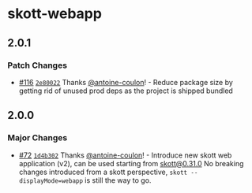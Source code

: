 # skott-webapp

## 2.0.1

### Patch Changes

- [#116](https://github.com/antoine-coulon/skott/pull/116) [`2e80022`](https://github.com/antoine-coulon/skott/commit/2e80022ee988ba9997089369d4b3f30a14f3acb0) Thanks [@antoine-coulon](https://github.com/antoine-coulon)! - Reduce package size by getting rid of unused prod deps as the project is shipped bundled

## 2.0.0

### Major Changes

- [#72](https://github.com/antoine-coulon/skott/pull/72) [`1d4b302`](https://github.com/antoine-coulon/skott/commit/1d4b3021310854ccb23cbe36a4b8a053b11445b8) Thanks [@antoine-coulon](https://github.com/antoine-coulon)! - Introduce new skott web application (v2), can be used starting from skott@0.31.0
  No breaking changes introduced from a skott perspective, `skott --displayMode=webapp` is still the way to go.
